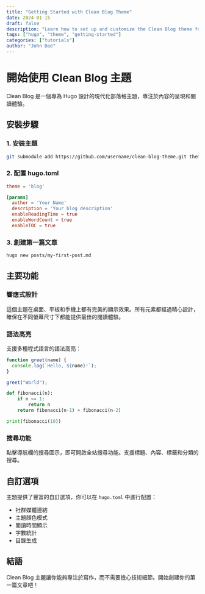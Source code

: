 ```yaml
---
title: "Getting Started with Clean Blog Theme"
date: 2024-01-15
draft: false
description: "Learn how to set up and customize the Clean Blog theme for Hugo."
tags: ["hugo", "theme", "getting-started"]
categories: ["tutorials"]
author: "John Doe"
---
```


# 開始使用 Clean Blog 主題

Clean Blog 是一個專為 Hugo 設計的現代化部落格主題，專注於內容的呈現和閱讀體驗。

## 安裝步驟

### 1. 安裝主題

```bash
git submodule add https://github.com/username/clean-blog-theme.git themes/blog
```

### 2. 配置 hugo.toml

```toml
theme = 'blog'

[params]
  author = 'Your Name'
  description = 'Your blog description'
  enableReadingTime = true
  enableWordCount = true
  enableTOC = true
```

### 3. 創建第一篇文章

```bash
hugo new posts/my-first-post.md
```

## 主要功能

### 響應式設計

這個主題在桌面、平板和手機上都有完美的顯示效果。所有元素都經過精心設計，確保在不同螢幕尺寸下都能提供最佳的閱讀體驗。

### 語法高亮

支援多種程式語言的語法高亮：

```javascript
function greet(name) {
  console.log(`Hello, ${name}!`);
}

greet("World");
```

```python
def fibonacci(n):
    if n <= 1:
        return n
    return fibonacci(n-1) + fibonacci(n-2)

print(fibonacci(10))
```

### 搜尋功能

點擊導航欄的搜尋圖示，即可開啟全站搜尋功能。支援標題、內容、標籤和分類的搜尋。

## 自訂選項

主題提供了豐富的自訂選項，你可以在 `hugo.toml` 中進行配置：

- 社群媒體連結
- 主題顏色模式
- 閱讀時間顯示
- 字數統計
- 目錄生成

## 結語

Clean Blog 主題讓你能夠專注於寫作，而不需要擔心技術細節。開始創建你的第一篇文章吧！
